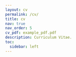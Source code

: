 ```yaml
---
layout: cv
permalink: /cv/
title: cv
nav: true
nav_order: 5
cv_pdf: example_pdf.pdf
description: Curriculum Vitae.
toc:
  sidebar: left
---
```

